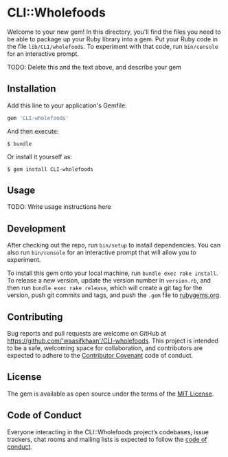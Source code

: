 # CLI::Wholefoods

Welcome to your new gem! In this directory, you'll find the files you need to be able to package up your Ruby library into a gem. Put your Ruby code in the file `lib/CLI/wholefoods`. To experiment with that code, run `bin/console` for an interactive prompt.

TODO: Delete this and the text above, and describe your gem

## Installation

Add this line to your application's Gemfile:

```ruby
gem 'CLI-wholefoods'
```

And then execute:

    $ bundle

Or install it yourself as:

    $ gem install CLI-wholefoods

## Usage

TODO: Write usage instructions here

## Development

After checking out the repo, run `bin/setup` to install dependencies. You can also run `bin/console` for an interactive prompt that will allow you to experiment.

To install this gem onto your local machine, run `bundle exec rake install`. To release a new version, update the version number in `version.rb`, and then run `bundle exec rake release`, which will create a git tag for the version, push git commits and tags, and push the `.gem` file to [rubygems.org](https://rubygems.org).

## Contributing

Bug reports and pull requests are welcome on GitHub at https://github.com/'waasifkhaan'/CLI-wholefoods. This project is intended to be a safe, welcoming space for collaboration, and contributors are expected to adhere to the [Contributor Covenant](http://contributor-covenant.org) code of conduct.

## License

The gem is available as open source under the terms of the [MIT License](https://opensource.org/licenses/MIT).

## Code of Conduct

Everyone interacting in the CLI::Wholefoods project’s codebases, issue trackers, chat rooms and mailing lists is expected to follow the [code of conduct](https://github.com/'waasifkhaan'/CLI-wholefoods/blob/master/CODE_OF_CONDUCT.md).

